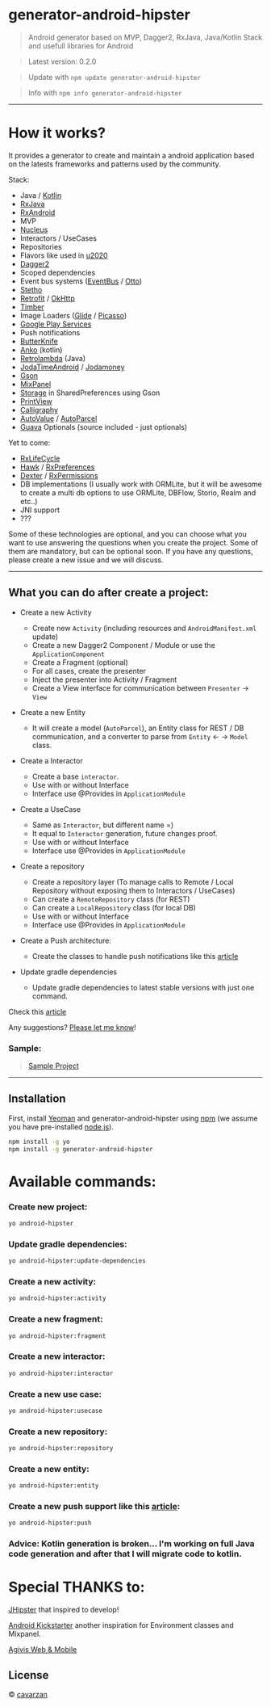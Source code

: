# generator-android-hipster
> Android generator based on MVP, Dagger2, RxJava, Java/Kotlin Stack and usefull libraries for Android

> Latest version: 0.2.0


> Update with `npm update generator-android-hipster`


> Info with `npm info generator-android-hipster`


---

# How it works?

It provides a generator to create and maintain a android application based on the latests frameworks and patterns used by the community.

Stack:
- Java / [Kotlin](https://kotlinlang.org/)
- [RxJava](https://github.com/ReactiveX/RxJava)
- [RxAndroid](https://github.com/ReactiveX/RxAndroid)
- MVP
- [Nucleus](https://github.com/konmik/nucleus)
- Interactors / UseCases
- Repositories
- Flavors like used in [u2020](https://github.com/JakeWharton/u2020)
- [Dagger2](http://google.github.io/dagger/)
- Scoped dependencies
- Event bus systems ([EventBus](https://github.com/greenrobot/EventBus) / [Otto](http://square.github.io/otto/))
- [Stetho](http://facebook.github.io/stetho/)
- [Retrofit](http://square.github.io/retrofit/) / [OkHttp](http://square.github.io/okhttp/)
- [Timber](https://github.com/JakeWharton/timber)
- Image Loaders ([Glide](https://github.com/bumptech/glide) / [Picasso](http://square.github.io/picasso/))
- [Google Play Services](https://developers.google.com/android/guides/overview)
- Push notifications
- [ButterKnife](http://jakewharton.github.io/butterknife/)
- [Anko](https://github.com/Kotlin/anko) (kotlin)
- [Retrolambda](https://github.com/orfjackal/retrolambda) (Java)
- [JodaTimeAndroid](https://github.com/dlew/joda-time-android) / [Jodamoney](http://www.joda.org/joda-money/)
- [Gson](https://github.com/google/gson)
- [MixPanel](https://mixpanel.com/help/reference/android)
- [Storage](https://github.com/cavarzan/gson-preferences-storage) in SharedPreferences using Gson
- [PrintView](https://github.com/johnkil/Print)
- [Calligraphy](https://github.com/chrisjenx/Calligraphy)
- [AutoValue](https://github.com/google/auto/tree/master/value) / [AutoParcel](https://github.com/frankiesardo/auto-parcel)
- [Guava](https://github.com/google/guava) Optionals (source included - just optionals)

Yet to come:
- [RxLifeCycle](https://github.com/trello/RxLifecycle)
- [Hawk](https://github.com/orhanobut/hawk) / [RxPreferences](https://github.com/f2prateek/rx-preferences)
- [Dexter](https://github.com/Karumi/Dexter) / [RxPermissions](https://github.com/tbruyelle/RxPermissions)
- DB implementations (I usually work with ORMLite, but it will be awesome to create a multi db options to use ORMLite, DBFlow, Storio, Realm and etc..)
- JNI support
- ???

Some of these technologies are optional, and you can choose what you want to use answering the questions when you create the project.
Some of them are mandatory, but can be optional soon. If you have any questions, please create a new issue and we will discuss.

---

## What you can do after create a project:

- Create a new Activity
  * Create new `Activity` (including resources and `AndroidManifest.xml` update)
  * Create a new Dagger2 Component / Module or use the `ApplicationComponent`
  * Create a Fragment (optional)
  * For all cases, create the presenter
  * Inject the presenter into Activity / Fragment
  * Create a View interface for communication between `Presenter` -> `View`

- Create a new Entity
  * It will create a model (`AutoParcel`), an Entity class for REST / DB communication, and a converter to parse from `Entity` <- -> `Model` class.

- Create a Interactor
  * Create a base `interactor`.
  * Use with or without Interface
  * Interface use @Provides in `ApplicationModule`

- Create a UseCase
  * Same as `Interactor`, but different name =)
  * It equal to `Interactor` generation, future changes proof.
  * Use with or without Interface
  * Interface use @Provides in `ApplicationModule`

- Create a repository
  * Create a repository layer (To manage calls to Remote / Local Repository without exposing them to Interactors / UseCases)
  * Can create a `RemoteRepository` class (for REST)
  * Can create a `LocalRepository` class (for local DB)
  * Use with or without Interface
  * Interface use @Provides in `ApplicationModule`

- Create a Push architecture:
  * Create the classes to handle push notifications like this [article](https://medium.com/@deividi/a-good-way-to-handle-incoming-notifications-in-android-dc64c29041a5)

- Update gradle dependencies
  * Update gradle dependencies to latest stable versions with just one command.

Check this [article](https://medium.com/@dmilicic/a-detailed-guide-on-developing-android-apps-using-the-clean-architecture-pattern-d38d71e94029#.ucymv1rr1)

Any suggestions? [Please let me know](https://github.com/cavarzan/generator-android-hipster/issues)!

### Sample:
> [Sample Project](https://github.com/cavarzan/android-hipster-sample)
---

## Installation

First, install [Yeoman](http://yeoman.io) and generator-android-hipster using [npm](https://www.npmjs.com/) (we assume you have pre-installed [node.js](https://nodejs.org/)).

```bash
npm install -g yo
npm install -g generator-android-hipster
```

# Available commands:

### Create new project:

```bash
yo android-hipster
```

### Update gradle dependencies:

```bash
yo android-hipster:update-dependencies
```

### Create a new activity:

```bash
yo android-hipster:activity
```

### Create a new fragment:

```bash
yo android-hipster:fragment
```

### Create a new interactor:

```bash
yo android-hipster:interactor
```

### Create a new use case:

```bash
yo android-hipster:usecase
```

### Create a new repository:

```bash
yo android-hipster:repository
```

### Create a new entity:

```bash
yo android-hipster:entity
```

### Create a new push support like this [article](https://medium.com/@deividi/a-good-way-to-handle-incoming-notifications-in-android-dc64c29041a5):

```bash
yo android-hipster:push
```
### Advice: Kotlin generation is broken... I'm working on full Java code generation and after that I will migrate code to kotlin.


# Special THANKS to:

[JHipster](https://github.com/jhipster/generator-jhipster) that inspired to develop!

[Android Kickstarter](https://github.com/cristhianescobar/generator-android-starter/) another inspiration for Environment classes and Mixpanel.

[Agivis Web & Mobile](http://www.agivis.com.br)

## License

 © [cavarzan](https://github.com/cavarzan/)


[npm-image]: https://badge.fury.io/js/generator-android-hipster.svg
[npm-url]: https://npmjs.org/package/generator-android-hipster
[travis-image]: https://travis-ci.org/cavarzan/generator-android-hipster.svg?branch=master
[travis-url]: https://travis-ci.org/cavarzan/generator-android-hipster
[daviddm-image]: https://david-dm.org/cavarzan/generator-android-hipster.svg?theme=shields.io
[daviddm-url]: https://david-dm.org/cavarzan/generator-android-hipster
[coveralls-image]: https://coveralls.io/repos/cavarzan/generator-android-hipster/badge.svg
[coveralls-url]: https://coveralls.io/r/cavarzan/generator-android-hipster
